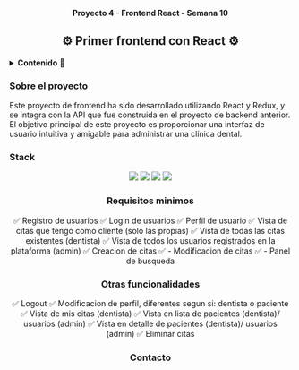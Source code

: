 __<p align="center">Proyecto 4 - Frontend React - Semana 10</p>__
<h2 align="center">⚙️ Primer frontend con React ⚙️</h2>

<details>
  <summary><b>Contenido</b> 📝</summary>
  <ol>
    <li><a href="#sobre-el-proyecto">Sobre el proyecto</a></li>
    <li><a href="#stack">Stack</a></li>
    <li><a href="#requisitos-minimos">Requisitos minimos</a></li>
    <li><a href="#otras-funcionalidades">Otras funcionalidades</a></li>
    <li><a href="#agradecimientos">Agradecimientos</a></li>
    <li><a href="#contacto">Contacto</a></li>
  </ol>
</details>

### Sobre el proyecto

Este proyecto de frontend ha sido desarrollado utilizando React y Redux, y se integra con la API que fue construida en el proyecto de backend anterior. El objetivo principal de este proyecto es proporcionar una interfaz de usuario intuitiva y amigable para administrar una clínica dental.

### Stack
<div align="center">
<img src= "https://img.shields.io/badge/react-%2320232a.svg?style=for-the-badge&logo=react&logoColor=%2361DAFB">
<img src= "https://img.shields.io/badge/redux-%23593d88.svg?style=for-the-badge&logo=redux&logoColor=white">
<img src= "https://img.shields.io/badge/bootstrap-%23563D7C.svg?style=for-the-badge&logo=bootstrap&logoColor=white">
<img src= "https://img.shields.io/badge/css3-%231572B6.svg?style=for-the-badge&logo=css3&logoColor=white">


### Requisitos minimos
✅ Registro de usuarios
✅ Login de usuarios
✅ Perfil de usuario
✅ Vista de citas que tengo como cliente (solo las propias)
✅ Vista de todas las citas existentes (dentista)
✅ Vista de todos los usuarios registrados en la plataforma (admin)
✅ Creacion de citas
✅ - Modificacion de citas
✅ - Panel de busqueda


### Otras funcionalidades
✅ Logout
✅ Modificacion de perfil, diferentes segun si: dentista o paciente
✅ Vista de mis citas (dentista)
✅ Vista en lista de pacientes (dentista)/ usuarios (admin)
✅ Vista en detalle de pacientes (dentista)/ usuarios (admin)
✅ Eliminar citas 

### Contacto

